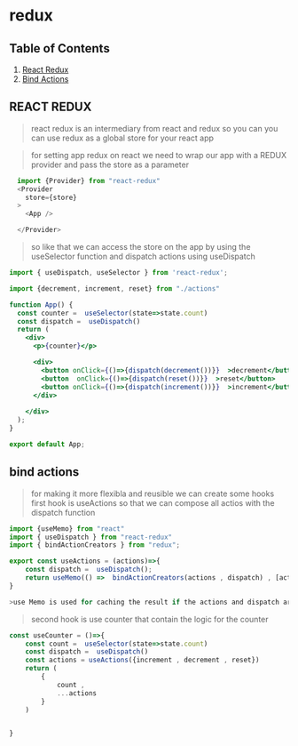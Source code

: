 # redux
## Table of Contents
1. [React Redux](#react-redux)
2. [Bind Actions](#bind-actions)
## REACT REDUX

> react redux is an intermediary from  react and redux so you can you can use redux as a global store for your react app


> for setting app redux on react we need to  wrap our app with a REDUX provider and pass the store as a parameter
```js
  import {Provider} from "react-redux"
  <Provider
    store={store}
  >
    <App />

  </Provider>

```
> so like that we can access the store on the app by using the useSelector function and dispatch actions using useDispatch


```jsx
import { useDispatch, useSelector } from 'react-redux';

import {decrement, increment, reset} from "./actions"

function App() {
  const counter =  useSelector(state=>state.count)
  const dispatch =  useDispatch()
  return (
    <div>
      <p>{counter}</p>

      <div>
        <button onClick={()=>{dispatch(decrement())}}  >decrement</button>
        <button  onClick={()=>{dispatch(reset())}}  >reset</button>
        <button onClick={()=>{dispatch(increment())}}  >increment</button>
      </div>
    
    </div>
  );
}

export default App;

```



## bind actions 

> for making  it more flexibla and reusible we can create some hooks 
> first hook is useActions  so that we can compose all actios with the dispatch function

```jsx
import {useMemo} from "react"
import { useDispatch } from "react-redux"
import { bindActionCreators } from "redux";

export const useActions = (actions)=>{
    const dispatch =  useDispatch();
    return useMemo(() =>  bindActionCreators(actions , dispatch) , [actions , dispatch] )
}

>use Memo is used for caching the result if the actions and dispatch are the same  we dont need to recalculate  the result

```
> second hook is use counter that contain the logic for the counter

```jsx
const useCounter = ()=>{
    const count =  useSelector(state=>state.count)
    const dispatch =  useDispatch()
    const actions = useActions({increment , decrement , reset})
    return (
        {
            count , 
            ...actions
        }
    )


}



```